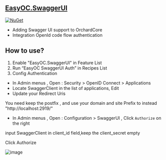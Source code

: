 ﻿## [EasyOC.SwaggerUI](src/Modules/EasyOC.SwaggerUI)
[![NuGet](https://img.shields.io/nuget/v/EasyOC.SwaggerUI.svg)](https://www.nuget.org/packages/EasyOC.SwaggerUI)

- Adding Swagger UI support to OrchardCore
- Integration OpenId code flow authentication


## How to use?

1. Enable "EasyOC.SwaggerUI" in Feature List
1. Run “EasyOC SwaggerUI Auth” in Recipes List
1. Config Authentication
- In Admin menus , Open : Security > OpenID Connect > Applications 
- Locate SwaggerClient in the list of applications, Edit
- Update your Redirect Uris 

You need keep the postfix , and use your domain and site Prefix to instead "http://localhost:2919/" 
 - In Admin menus , Open : Configuration > SwaggerUI  , Click `Authorize` on the right
 
 input SwaggerClient in client_id field,keep the client_secret empty
 
 Click Authorize
 
![image](https://user-images.githubusercontent.com/15613121/218245730-a2ce5bfa-6400-464c-8975-4e5d1365303f.png)

 


